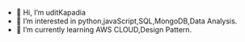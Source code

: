 - 👋 Hi, I’m uditKapadia
- 👀 I’m interested in python,javaScript,SQL,MongoDB,Data Analysis.
- 🌱 I’m currently learning AWS CLOUD,Design Pattern.
